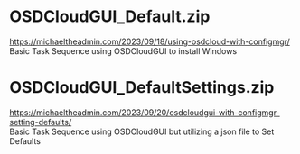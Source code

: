 # OSDCloudGUI_Default.zip
https://michaeltheadmin.com/2023/09/18/using-osdcloud-with-configmgr/<br />
Basic Task Sequence using OSDCloudGUI to install Windows

# OSDCloudGUI_DefaultSettings.zip
https://michaeltheadmin.com/2023/09/20/osdcloudgui-with-configmgr-setting-defaults/<br />
Basic Task Sequence using OSDCloudGUI but utilizing a json file to Set Defaults